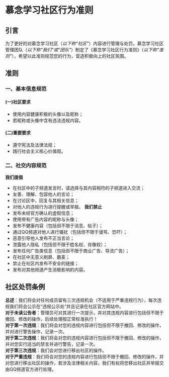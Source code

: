 # 慕念学习社区行为准则
## 引言
为了更好的对慕念学习社区（*以下称“社区”*）内容进行管理与处罚，慕念学习社区管理团队（*以下称“我们”或“团队”*）制定了《慕念学习社区行为准则》（*以下称“准则”*），希望以此准则规范您的行为，营造积极向上的社区氛围。
## 准则
### 一、基本信息规范
#### (一)社区要求
- 使用内容健康积极的头像以及昵称；
- 若昵称或头像中含有违法违规内容。
#### (二)重要要求
- 遵守宪法及法律法规；
- 践行社会主义核心价值观。
### 二、社交内容规范
**我们提倡**
- 在社区中的子频道发言时，请选择与其内容相符的子频道进入交流；
- 友善、理解、包容他人的言论；
- 在讨论区中，回复与其相关信息；
- 对他人的违规行为进行提醒或举报。
**我们禁止**
- 发布未经官方确认的虚假信息；
- 使用带有广告内容的昵称与头像；
- 发布不健康内容（包括但不限于消息、帖子）；
- 通过QQ频道对他人进行骚扰（包括但不限于谩骂、恐吓）；
- 恶意引导他人发布不正当言论；
- 泄露他人隐私（包括但不限于姓名权、肖像权）；
- 发布任何广告类信息（包括但不限于商业广告、导流广告）；
- 在社区中无意义刷屏、霸麦；
- 禁止在社区内发布不安全的链接；
- 发布对其他频道产生消极影响的内容。
## 社区处罚条例
**总述**：我们将会对任何成员留有三次违规机会（不适用于严重违规行为），每次违规我们将会公示在“违规公示处”并且记录在社区官方网站中。<br>
**对于未读公告者**：管理员可对其进行一次提示，并对其违规内容进行包括但不限于撤回、修改的操作，后续处理按正常标准执行！<br>
**对于第一次违规**：我们将会对您的违规内容进行包括但不限于撤回、修改的操作，并对进行警告操作，记录一次。<br>
**对于第二次违规**：我们将会对您的违规内容进行包括但不限于撤回、修改的操作，并对您实行适当的禁言并进行警告，记录一次。<br>
**对于第三次违规**：我们会对您进行移出社区的操作。<br>
**对于严重违规**：我们将会对您的违规内容进行包括但不限于撤回、修改的操作，并对您进行移出社区的操作，若涉及法律相关内容，我们有权将您移出社区并举报交由QQ频道官方进行处理。
